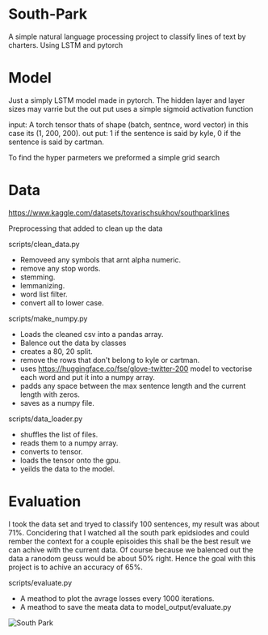 # South-Park

A simple natural language processing project to classify lines of text by charters. Using LSTM and pytorch

# Model
Just a simply LSTM model made in pytorch. The hidden layer and layer sizes may varrie but the out put uses a simple sigmoid activation function

input: A torch tensor thats of shape (batch, sentnce, word vector) in this case its (1, 200, 200).
out put: 1 if the sentence is said by kyle, 0 if the sentence is said by cartman.

To find the hyper parmeters we preformed a simple grid search


# Data
https://www.kaggle.com/datasets/tovarischsukhov/southparklines

Preprocessing that added to clean up the data

scripts/clean_data.py  
  - Removeed any symbols that arnt alpha numeric.
  - remove any stop words.
  - stemming.
  - lemmanizing.
  - word list filter.
  - convert all to lower case.

scripts/make_numpy.py
  -  Loads the cleaned csv into a pandas array.
  -  Balence out the data by classes
  -  creates a 80, 20 split.
  -  remove the rows that don't belong to kyle or cartman.
  -  uses https://huggingface.co/fse/glove-twitter-200 model to vectorise each word and put it into a numpy array.
  -  padds any space between the max sentence length and the current length with zeros.
  -  saves as a numpy file.

scripts/data_loader.py
  - shuffles the list of files.
  - reads them to a numpy array.
  - converts to tensor.
  - loads the tensor onto the gpu.
  - yeilds the data to the model.


# Evaluation

I took the data set and tryed to classify 100 sentences, my result was about 71%. Concidering that I watched all the south park epidsiodes and could rember the context for a couple episoides this shall be the best result we can achive with the current data. Of course because we balenced out the data a ranodom geuss would be about 50% right. Hence the goal with this project is to achive an accuracy of 65%.

scripts/evaluate.py
  - A meathod to plot the avrage losses every 1000 iterations.
  - A meathod to save the meata data to model_output/evaluate.py




![South Park](https://www.hollywoodreporter.com/wp-content/uploads/2021/10/south-park-4.jpg?w=1296&h=730&crop=1&resize=1000%2C563)
